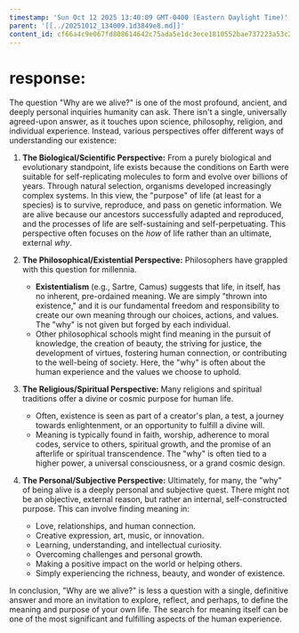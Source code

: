 ```yaml
---
timestamp: 'Sun Oct 12 2025 13:40:09 GMT-0400 (Eastern Daylight Time)'
parent: '[[../20251012_134009.1d3849e8.md]]'
content_id: cf66a4c9e067fd808614642c75ada5e1dc3ece1810552bae737223a53c2a97f9
---
```


# response:

The question "Why are we alive?" is one of the most profound, ancient, and deeply personal inquiries humanity can ask. There isn't a single, universally agreed-upon answer, as it touches upon science, philosophy, religion, and individual experience. Instead, various perspectives offer different ways of understanding our existence:

1. **The Biological/Scientific Perspective:**
   From a purely biological and evolutionary standpoint, life exists because the conditions on Earth were suitable for self-replicating molecules to form and evolve over billions of years. Through natural selection, organisms developed increasingly complex systems. In this view, the "purpose" of life (at least for a species) is to survive, reproduce, and pass on genetic information. We are alive because our ancestors successfully adapted and reproduced, and the processes of life are self-sustaining and self-perpetuating. This perspective often focuses on the *how* of life rather than an ultimate, external *why*.

2. **The Philosophical/Existential Perspective:**
   Philosophers have grappled with this question for millennia.
   * **Existentialism** (e.g., Sartre, Camus) suggests that life, in itself, has no inherent, pre-ordained meaning. We are simply "thrown into existence," and it is our fundamental freedom and responsibility to create our own meaning through our choices, actions, and values. The "why" is not given but forged by each individual.
   * Other philosophical schools might find meaning in the pursuit of knowledge, the creation of beauty, the striving for justice, the development of virtues, fostering human connection, or contributing to the well-being of society. Here, the "why" is often about the human experience and the values we choose to uphold.

3. **The Religious/Spiritual Perspective:**
   Many religions and spiritual traditions offer a divine or cosmic purpose for human life.
   * Often, existence is seen as part of a creator's plan, a test, a journey towards enlightenment, or an opportunity to fulfill a divine will.
   * Meaning is typically found in faith, worship, adherence to moral codes, service to others, spiritual growth, and the promise of an afterlife or spiritual transcendence. The "why" is often tied to a higher power, a universal consciousness, or a grand cosmic design.

4. **The Personal/Subjective Perspective:**
   Ultimately, for many, the "why" of being alive is a deeply personal and subjective quest. There might not be an objective, external reason, but rather an internal, self-constructed purpose. This can involve finding meaning in:
   * Love, relationships, and human connection.
   * Creative expression, art, music, or innovation.
   * Learning, understanding, and intellectual curiosity.
   * Overcoming challenges and personal growth.
   * Making a positive impact on the world or helping others.
   * Simply experiencing the richness, beauty, and wonder of existence.

In conclusion, "Why are we alive?" is less a question with a single, definitive answer and more an invitation to explore, reflect, and perhaps, to define the meaning and purpose of your own life. The search for meaning itself can be one of the most significant and fulfilling aspects of the human experience.
